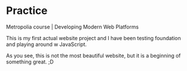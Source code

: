 # Practice
Metropolia course | Developing Modern Web Platforms

This is my first actual website project and I have been testing foundation and playing around w JavaScript.

As you see, this is not the most beautiful website, but it is a beginning of something great. ;D
